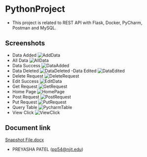 # PythonProject

- This project is related to REST API with Flask, Docker, PyCharm, Postman and MySQL.

## Screenshots

- Data Added
![AddData](https://user-images.githubusercontent.com/45910402/127720228-abf5c8db-beb7-4362-aea2-8e60c417434e.PNG)
- All Data
![AllData](https://user-images.githubusercontent.com/45910402/127720229-292497ae-bdb2-470b-b86c-7eaa69f05e83.PNG)
- Data Success
![DataAdded](https://user-images.githubusercontent.com/45910402/127720230-6785b561-5ce9-438a-a73a-b31e3d7cdfdf.PNG)
- Data Deleted
![DataDeleted](https://user-images.githubusercontent.com/45910402/127720231-d721727b-da2a-494d-ad09-196be1ba6227.PNG)
-Data Edited
![DataEdited](https://user-images.githubusercontent.com/45910402/127720232-23ec6f04-a02d-4bbd-9c25-1bfa9df1b560.PNG)
- Delete Request
![DeleteRequest](https://user-images.githubusercontent.com/45910402/127720233-6b12ff0a-0b99-4ab4-bf83-f3c1a2c2461c.PNG)
- Edit Success
![EditData](https://user-images.githubusercontent.com/45910402/127720234-22f10fd4-707c-4223-8b2f-02c19e3a3924.PNG)
- Get Request
![GetRequest](https://user-images.githubusercontent.com/45910402/127720235-5b55afad-d15e-4f30-8aa0-51e460186456.PNG)
- Home Page
![HomePage](https://user-images.githubusercontent.com/45910402/127720237-062e87a8-0d6f-434f-a830-dd8bad46384f.PNG)
- Post Request
![PostRequest](https://user-images.githubusercontent.com/45910402/127720238-b24ae0ac-89af-4fac-9439-4f13212425c3.PNG)
- Put Request
![PutRequest](https://user-images.githubusercontent.com/45910402/127720239-61921693-1a9c-4537-b0be-782872adcb7c.PNG)
- Query Table
![PycharmTable](https://user-images.githubusercontent.com/45910402/127720240-53ae8a4b-49dc-480a-bc09-45b4cde9e01b.PNG)
- View Click
![ViewClick](https://user-images.githubusercontent.com/45910402/127720241-6c9621f9-9fc9-4e80-8748-1d465e460674.PNG)


## Document link
[Snapshot File.docx](https://github.com/preyasha2810/PythonProject/files/6908539/Snapshot.File.docx)

- PREYASHA PATEL (pp54@njit.edu)

